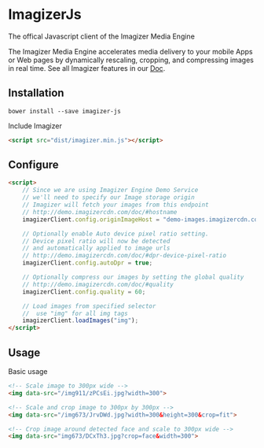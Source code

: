 # ImagizerJs

The offical Javascript client of the Imagizer Media Engine

The Imagizer Media Engine accelerates media delivery to your mobile Apps or Web pages by dynamically rescaling, cropping, and compressing images in real time. See all Imagizer features in our [Doc](demo.imagizercdn.com/doc).

## Installation
```
bower install --save imagizer-js
```

Include Imagizer
```html
<script src="dist/imagizer.min.js"></script>
```

## Configure
```html
<script>
    // Since we are using Imagizer Engine Demo Service
    // we'll need to specify our Image storage origin
    // Imagizer will fetch your images from this endpoint
    // http://demo.imagizercdn.com/doc/#hostname
    imagizerClient.config.originImageHost = "demo-images.imagizercdn.com";

    // Optionally enable Auto device pixel ratio setting.
    // Device pixel ratio will now be detected
    // and automatically applied to image urls
    // http://demo.imagizercdn.com/doc/#dpr-device-pixel-ratio
    imagizerClient.config.autoDpr = true;

    // Optionally compress our images by setting the global quality
    // http://demo.imagizercdn.com/doc/#quality
    imagizerClient.config.quality = 60;

    // Load images from specified selector
    //  use "img" for all img tags
    imagizerClient.loadImages("img");
</script>
```

## Usage

Basic usage
```html
<!-- Scale image to 300px wide -->
<img data-src="/img911/zPCsEi.jpg?width=300">

<!-- Scale and crop image to 300px by 300px -->
<img data-src="/img673/JrvDWd.jpg?width=300&height=300&crop=fit">

<!-- Crop image around detected face and scale to 300px wide -->
<img data-src="img673/DCxTh3.jpg?crop=face&width=300">
```
